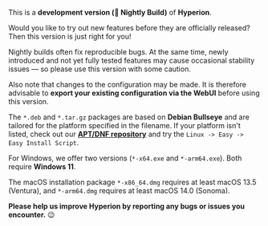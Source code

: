 This is a  **development version (🌙 Nightly Build)**  of  **Hyperion**.

Would you like to try out new features before they are officially released? Then this version is just right for you!

Nightly builds often fix reproducible bugs. At the same time, newly introduced and not yet fully tested features may cause occasional stability issues — so please use this version with some caution.

Also note that changes to the configuration may be made. It is therefore advisable to  **export your existing configuration via the WebUI**  before using this version.

The  `*.deb`  and  `*.tar.gz`  packages are based on  **Debian Bullseye**  and are tailored for the platform specified in the filename.
If your platform isn't listed, check out our  [**APT/DNF repository**](https://releases.hyperion-project.org/)  and try the  `Linux -> Easy -> Easy Install Script`.

For Windows, we offer two versions (`*-x64.exe`  and  `*-arm64.exe`). Both require  **Windows 11**.

The macOS installation package  `*-x86_64.dmg`  requires at least macOS 13.5 (Ventura), and  `*-arm64.dmg`  requires at least macOS 14.0 (Sonoma).

**Please help us improve Hyperion by reporting any bugs or issues you encounter.**  :wink:
